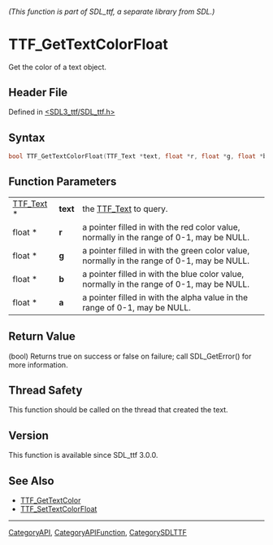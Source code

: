 ###### (This function is part of SDL_ttf, a separate library from SDL.)
# TTF_GetTextColorFloat

Get the color of a text object.

## Header File

Defined in [<SDL3_ttf/SDL_ttf.h>](https://github.com/libsdl-org/SDL_ttf/blob/main/include/SDL3_ttf/SDL_ttf.h)

## Syntax

```c
bool TTF_GetTextColorFloat(TTF_Text *text, float *r, float *g, float *b, float *a);
```

## Function Parameters

|                        |          |                                                                                            |
| ---------------------- | -------- | ------------------------------------------------------------------------------------------ |
| [TTF_Text](TTF_Text) * | **text** | the [TTF_Text](TTF_Text) to query.                                                         |
| float *                | **r**    | a pointer filled in with the red color value, normally in the range of 0-1, may be NULL.   |
| float *                | **g**    | a pointer filled in with the green color value, normally in the range of 0-1, may be NULL. |
| float *                | **b**    | a pointer filled in with the blue color value, normally in the range of 0-1, may be NULL.  |
| float *                | **a**    | a pointer filled in with the alpha value in the range of 0-1, may be NULL.                 |

## Return Value

(bool) Returns true on success or false on failure; call SDL_GetError() for
more information.

## Thread Safety

This function should be called on the thread that created the text.

## Version

This function is available since SDL_ttf 3.0.0.

## See Also

- [TTF_GetTextColor](TTF_GetTextColor)
- [TTF_SetTextColorFloat](TTF_SetTextColorFloat)

----
[CategoryAPI](CategoryAPI), [CategoryAPIFunction](CategoryAPIFunction), [CategorySDLTTF](CategorySDLTTF)

